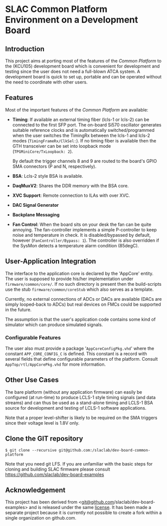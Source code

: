 # SLAC Common Platform Environment on a Development Board

## Introduction
This project aims at porting most of the features of the *Common Platform*
to the (KCU105) development board which is convenient for development and
testing since the user does not need a full-blown ATCA system. A development
board is quick to set up, portable and can be operated without the need to
coordinate with other users.

## Features
Most of the important features of the *Common Platform* are available:
 - **Timing**: If available an external timing fiber (lcls-1 or lcls-2) 
   can be connected to the first SFP port. The on-board Si570 oscillator
   generates suitable reference clocks and is automatically switched/programmed
   when the user switches the TimingRx between the lcls-1 and lcls-2 modes
   (`TimingFrameRx/ClkSel:`).
   If no timing fiber is available then the GTH transceiver can be set into
   loopback mode (`TPGMiniCore/TxLoopback: 2`).

   By default the trigger channels 8 and 9 are routed to the board's GPIO
   SMA connectors (P and N, respectively).

 - **BSA**: Lcls-2 style BSA is available.
 - **DaqMuxV2**: Shares the DDR memory with the BSA core.
 - **XVC Support**: Remote connection to ILAs with over XVC.
 - **DAC Signal Generator**
 - **Backplane Messaging**
 - **Fan Control**: When the board sits on your desk the fan can be quite
   annoying. The fan-controller implements a simple P-controller to keep
   noise and temperature in check. It is disabled/bypassed by default, however
   (`FanController/Bypass: 1`). The controller is also overridden if the
   SysMon detects a temperature alarm condition (85degC).

## User-Application Integration
The interface to the application core is declared by the 'AppCore' entity.
The user is supposed to provide his/her implementation under 
`firmware/common/core/`. If no such directory is present then the build-scripts
use the stub `firmware/common/coreStub` which also serves as a template.

Currently, no external connections of ADCs or DACs are available (DACs are
simply looped-back to ADCs) but real devices on FMCs could be supported in
the future.

The assumption is that the user's application code contains some kind of
simulator which can produce simulated signals.

### Configurable Features
The user also must provide a package '`AppCoreConfigPkg.vhd`' where
the constant `APP_CORE_CONFIG_C` is defined. This constant is a record
with several fields that define configurable parameters of the platform.
Consult `AppTop/rtl/AppCorePkg.vhd` for more information.

## Other Use Cases
The bare platform (without any application firmware) can easily be
configured (at run-time) to produce LCLS-1 style timing signals (and
data streams) and can thus be used as a stand-alone timing and LCLS-1
BSA source for development and testing of LCLS-1 software applications.

Note that a proper level-shifter is likely to be required on the SMA triggers
since their voltage level is 1.8V only.

## Clone the GIT repository
```
$ git clone --recursive git@github.com:/slaclab/dev-board-common-platform
```

Note that you need git LFS. If you are unfamiliar with the basic steps
for cloning and building SLAC firmware please consult
<https://github.com/slaclab/dev-board-examples>

## Acknowledgement

This project has been derived from <git@github.com/slaclab/dev-board-examples>
and is released under the same [license](LICENSE.txt). It has been made a separate project
because it is currently not possible to create a fork within a single organization
on github.com.
